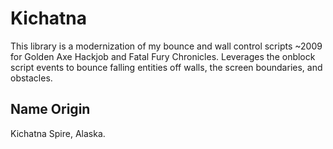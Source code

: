 # Kichatna
This library is a modernization of my bounce and wall control scripts ~2009 for Golden Axe Hackjob and Fatal Fury Chronicles. Leverages the onblock script events to bounce falling entities off walls, the screen boundaries, and obstacles.
## Name Origin
Kichatna Spire, Alaska.


